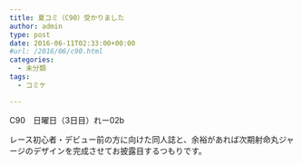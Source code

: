 ```yaml
---
title: 夏コミ（C90）受かりました
author: admin
type: post
date: 2016-06-11T02:33:00+00:00
#url: /2016/06/c90.html
categories:
  - 未分類
tags:
  - コミケ

---
```

<div class="separator" style="clear: both; text-align: center;">

</div>

C90　日曜日（3日目）れー02b

レース初心者・デビュー前の方に向けた同人誌と、余裕があれば次期射命丸ジャージのデザインを完成させてお披露目するつもりです。


